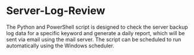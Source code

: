 # Server-Log-Review

The Python and PowerShell script is designed to check the server backup log data for a specific keyword and generate a daily report, which will be sent via email using the mail server. The script can be scheduled to run automatically using the Windows scheduler.
